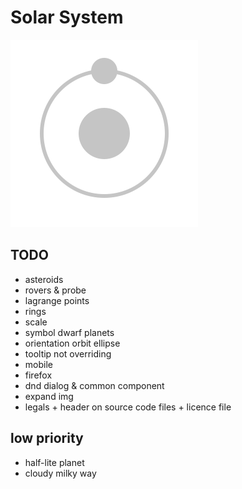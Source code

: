# Solar System

![logo](/src/assets/logo.svg?raw=true)

## TODO

- asteroids
- rovers & probe
- lagrange points
- rings
- scale
- symbol dwarf planets
- orientation orbit ellipse
- tooltip not overriding
- mobile
- firefox
- dnd dialog & common component
- expand img
- legals + header on source code files + licence file

## low priority
- half-lite planet
- cloudy milky way
